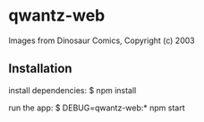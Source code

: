 # qwantz-web

Images from Dinosaur Comics, Copyright (c) 2003

## Installation
   install dependencies:
     $ npm install

   run the app:
     $ DEBUG=qwantz-web:* npm start


